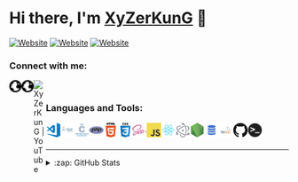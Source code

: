 # Hi there, I'm [XyZerKunG][website0] 👋

[![Website](https://img.shields.io/website?label=XYZERKUNG.ONLINE&style=for-the-badge&url=https://google.com)](https://xyzerkung.online)
[![Website](https://img.shields.io/website?label=XYZERSTUDIO.ONLINE&style=for-the-badge&url=https://google.com)](https://xyzerstudio.online)
[![Website](https://img.shields.io/website?label=XYZERKUNG.GITHUB.IO&style=for-the-badge&url=https://google.com)](https://xyzerkung.github.io)

### Connect with me:

[<img align="left" alt="XyZerKunG Website" width="22px" src="https://raw.githubusercontent.com/iconic/open-iconic/master/svg/globe.svg"/>][website0]
[<img align="left" alt="XyZerKunG Website" width="22px" src="https://raw.githubusercontent.com/iconic/open-iconic/master/svg/globe.svg"/>][website1]
[<img align="left" alt="XyZerKunG | YouTube" width="22px" src="https://cdn.jsdelivr.net/npm/simple-icons@v3/icons/youtube.svg" />][youtube]

<br/>

### Languages and Tools:

[<img align="left" alt="Visual Studio Code" width="26px" src="https://raw.githubusercontent.com/github/explore/80688e429a7d4ef2fca1e82350fe8e3517d3494d/topics/visual-studio-code/visual-studio-code.png" />][youtube]
[<img align="left" alt="Java" width="26px" src="https://raw.githubusercontent.com/github/explore/80688e429a7d4ef2fca1e82350fe8e3517d3494d/topics/java/java.png" />][youtube]
[<img align="left" alt="C" width="26px" src="https://raw.githubusercontent.com/github/explore/80688e429a7d4ef2fca1e82350fe8e3517d3494d/topics/c/c.png" />][youtube]
[<img align="left" alt="PHP" width="26px" src="https://raw.githubusercontent.com/github/explore/80688e429a7d4ef2fca1e82350fe8e3517d3494d/topics/php/php.png" />][youtube]
[<img align="left" alt="HTML5" width="26px" src="https://raw.githubusercontent.com/github/explore/80688e429a7d4ef2fca1e82350fe8e3517d3494d/topics/html/html.png" />][youtube]
[<img align="left" alt="CSS3" width="26px" src="https://raw.githubusercontent.com/github/explore/80688e429a7d4ef2fca1e82350fe8e3517d3494d/topics/css/css.png" />][youtube]
[<img align="left" alt="Sass" width="26px" src="https://raw.githubusercontent.com/github/explore/80688e429a7d4ef2fca1e82350fe8e3517d3494d/topics/sass/sass.png" />][youtube]
[<img align="left" alt="JavaScript" width="26px" src="https://raw.githubusercontent.com/github/explore/80688e429a7d4ef2fca1e82350fe8e3517d3494d/topics/javascript/javascript.png" />][youtube]
[<img align="left" alt="React" width="26px" src="https://raw.githubusercontent.com/github/explore/80688e429a7d4ef2fca1e82350fe8e3517d3494d/topics/react/react.png" />][youtube]
[<img align="left" alt="Electron" width="26px" src="https://raw.githubusercontent.com/github/explore/80688e429a7d4ef2fca1e82350fe8e3517d3494d/topics/electron/electron.png" />][youtube]
[<img align="left" alt="Node.js" width="26px" src="https://raw.githubusercontent.com/github/explore/80688e429a7d4ef2fca1e82350fe8e3517d3494d/topics/nodejs/nodejs.png" />][youtube]
[<img align="left" alt="SQL" width="26px" src="https://raw.githubusercontent.com/github/explore/80688e429a7d4ef2fca1e82350fe8e3517d3494d/topics/sql/sql.png" />][youtube]
[<img align="left" alt="MySQL" width="26px" src="https://raw.githubusercontent.com/github/explore/80688e429a7d4ef2fca1e82350fe8e3517d3494d/topics/mysql/mysql.png" />][youtube]
[<img align="left" alt="GitHub" width="26px" src="https://raw.githubusercontent.com/github/explore/78df643247d429f6cc873026c0622819ad797942/topics/github/github.png" />][youtube]
[<img align="left" alt="Terminal" width="26px" src="https://raw.githubusercontent.com/github/explore/80688e429a7d4ef2fca1e82350fe8e3517d3494d/topics/terminal/terminal.png" />][youtube]

<br/>
<br/>

---

<details>
  <summary>:zap: GitHub Stats</summary>
  <img align="center" alt="XyZerKunG's GitHub Stats" src="https://github-readme-stats-anuraghazra1.vercel.app/api?username=XyZerKunG&show_icons=true&include_all_commits=true&theme=material-palenight"/>
  
  <br/>
  
  <img align="center" alt="XyZerKunG's GitHub Stats" src="https://github-readme-stats.anuraghazra1.vercel.app/api/top-langs/?username=XyZerKunG&layout=compact&theme=material-palenight"/>
</details>

[website0]: https://xyzerkung.online
[website1]: https://xyzerstudio.online
[youtube]: https://www.youtube.com/c/XyZerKunG
